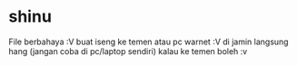 # shinu
File berbahaya :V buat iseng ke temen atau pc warnet :V di jamin langsung hang (jangan coba di pc/laptop sendiri)  kalau ke temen boleh :v
